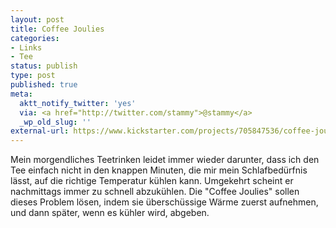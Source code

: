 ```yaml
---
layout: post
title: Coffee Joulies
categories:
- Links
- Tee
status: publish
type: post
published: true
meta:
  aktt_notify_twitter: 'yes'
  via: <a href="http://twitter.com/stammy">@stammy</a>
  _wp_old_slug: ''
external-url: https://www.kickstarter.com/projects/705847536/coffee-joulies-your-coffee-just-right
---
```

<p>Mein morgendliches Teetrinken leidet immer wieder darunter, dass ich den Tee einfach nicht in den knappen Minuten, die mir mein Schlafbedürfnis lässt, auf die richtige Temperatur kühlen kann. Umgekehrt scheint er nachmittags immer zu schnell abzukühlen. Die "Coffee Joulies" sollen dieses Problem lösen, indem sie überschüssige Wärme zuerst aufnehmen, und dann später, wenn es kühler wird, abgeben.</p>
